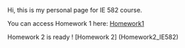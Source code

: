 
Hi, this is my personal page for IE 582 course.

You can access Homework 1 here:
[Homework1](Homework_1.html)

Homework 2 is ready !
[Homework 2] (Homework2_IE582)
